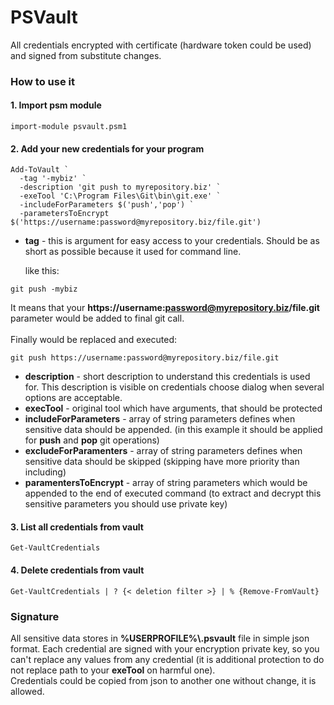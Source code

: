 # PSVault

All credentials encrypted with certificate (hardware token could be used) and signed from substitute changes.

### How to use it

#### 1. Import psm module
```
import-module psvault.psm1
```

#### 2. Add your new credentials for your program
```
Add-ToVault `
  -tag '-mybiz' `
  -description 'git push to myrepository.biz' `
  -exeTool 'C:\Program Files\Git\bin\git.exe' `
  -includeForParameters $('push','pop') `
  -parametersToEncrypt $('https://username:password@myrepository.biz/file.git')
```


* <b>tag</b> - this is argument for easy access to your credentials. Should be as short as possible because it used for command line.

  like this:
```
git push -mybiz
```
It means that your <b>https://username:password@myrepository.biz/file.git</b> parameter would be added to final git call.<br><br>
Finally would be replaced and executed:
```
git push https://username:password@myrepository.biz/file.git
```

* <b>description</b> - short description to understand this credentials is used for. This description is visible on credentials choose dialog when several options are acceptable.
* <b>execTool</b> - original tool which have arguments, that should be protected
* <b>includeForParameters</b> - array of string parameters defines when sensitive data should be appended. (in this example it should be applied for <b>push</b> and <b>pop</b> git operations)
* <b>excludeForParamenters</b> - array of string parameters defines when sensitive data should be skipped (skipping have more priority than including)
* <b>paramentersToEncrypt</b> - array of string parameters which would be appended to the end of executed command (to extract and decrypt this sensitive parameters you should use private key)

#### 3. List all credentials from vault
```
Get-VaultCredentials
```
#### 4. Delete credentials from vault
```
Get-VaultCredentials | ? {< deletion filter >} | % {Remove-FromVault}
```

### Signature
All sensitive data stores in <b>%USERPROFILE%\\.psvault</b> file in simple json format. Each credential are signed with your encryption private key, so you can't replace any values from any credential (it is additional protection to do not replace path to your <b>exeTool</b> on harmful one).<br>Credentials could be copied from json to another one without change, it is allowed.

